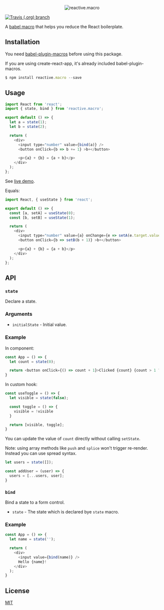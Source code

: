 <div align="center">
  <img src="https://user-images.githubusercontent.com/465125/56938733-add3e400-6b3e-11e9-9304-773ef034a778.png" alt="reactive.macro" />
</div>

[![Travis (.org) branch](https://img.shields.io/travis/yesmeck/reactive.macro/master.svg?style=flat-square)](https://travis-ci.org/yesmeck/reactive.macro)

A [babel macro](https://github.com/kentcdodds/babel-plugin-macros) that helps you reduce the React boilerplate.

## Installation

You need [babel-plugin-macros](https://github.com/kentcdodds/babel-plugin-macros) before using this package.

If you are using create-react-app, it's already included babel-plugin-macros.

```javascript
$ npm install reactive.macro --save
```

## Usage

```javascript
import React from 'react';
import { state, bind } from 'reactive.macro';

export default () => {
  let a = state(1);
  let b = state(2);

  return (
    <div>
      <input type="number" value={bind(a)} />
      <button onClick={b => b += 1} >b+</button>

      <p>{a} + {b} = {a + b}</p>
    </div>
  );
};
```

See [live demo](https://codesandbox.io/s/k5ryv0z4p7).

Equals:

```javascript
import React, { useState } from 'react';

export default () => {
  const [a, setA] = useState(0);
  const [b, setB] = useState(1);

  return (
    <div>
      <input type="number" value={a} onChange={e => setA(e.target.value)} />
      <button onClick={b => setB(b + 1)} >b+</button>

      <p>{a} + {b} = {a + b}</p>
    </div>
  );
};
```

## API

### `state`

Declare a state.

### Arguments

- `initialState` - Initial value.


### Example

In component:

```javascript
const App = () => {
  let count = state(0);

  return <button onClick={() => count + 1}>Clicked {count} {count > 1 ? 'times' : 'time'}</button>
}
```

In custom hook:

```javascript
const useToggle = () => {
  let visible = state(false);

  const toggle = () => {
    visible = !visible
  }

  return [visible, toggle];
}
```

You can update the value of `count` directly without calling `setState`.

Note: using array methods like `push` and `splice` won't trigger re-render. Instead you can use spread syntax.

```javascript
let users = state([]);

const addUser = (user) => {
  users = [...users, user];
}
```

### `bind`

Bind a state to a form control.

- `state` - The state which is declared bye `state` macro.

### Example

```javascript
const App = () => {
  let name = state('');

  return (
    <div>
      <input value={bind(name)} />
      Hello {name}!
    </div>
  );
}
```

## License

[MIT](LICENSE)
